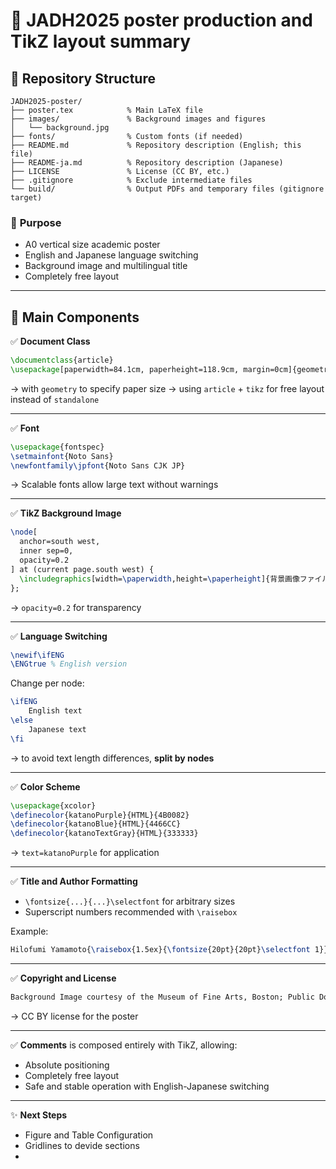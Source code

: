 # 📝 **JADH2025 poster production and TikZ layout summary**

## 📂 **Repository Structure**

```
JADH2025-poster/
├── poster.tex            % Main LaTeX file
├── images/               % Background images and figures
│   └── background.jpg
├── fonts/                % Custom fonts (if needed)
├── README.md             % Repository description (English; this file)
├── README-ja.md          % Repository description (Japanese)
├── LICENSE               % License (CC BY, etc.)
├── .gitignore            % Exclude intermediate files
└── build/                % Output PDFs and temporary files (gitignore target)
```

### 🎯 **Purpose**

- A0 vertical size academic poster
- English and Japanese language switching
- Background image and multilingual title
- Completely free layout

---

## 🌿 **Main Components**

✅ **Document Class**

```latex
\documentclass{article}
\usepackage[paperwidth=84.1cm, paperheight=118.9cm, margin=0cm]{geometry}
```

→ with `geometry` to specify paper size → using `article` + `tikz` for free layout instead of `standalone`

---

✅ **Font**

```latex
\usepackage{fontspec}
\setmainfont{Noto Sans}
\newfontfamily\jpfont{Noto Sans CJK JP}
```

→ Scalable fonts allow large text without warnings

---

✅ **TikZ Background Image**

```latex
\node[
  anchor=south west,
  inner sep=0,
  opacity=0.2
] at (current page.south west) {
  \includegraphics[width=\paperwidth,height=\paperheight]{背景画像ファイル}
};
```

→ `opacity=0.2` for transparency

---

✅ **Language Switching**

```latex
\newif\ifENG
\ENGtrue % English version
```

Change per node:

```latex
\ifENG
    English text
\else
    Japanese text
\fi
```

→ to avoid text length differences, **split by nodes**

---

✅ **Color Scheme**

```latex
\usepackage{xcolor}
\definecolor{katanoPurple}{HTML}{4B0082}
\definecolor{katanoBlue}{HTML}{4466CC}
\definecolor{katanoTextGray}{HTML}{333333}
```

→ `text=katanoPurple` for application

---

✅ **Title and Author Formatting**

- `\fontsize{...}{...}\selectfont` for arbitrary sizes
- Superscript numbers recommended with `\raisebox`

Example:

```latex
Hilofumi Yamamoto{\raisebox{1.5ex}{\fontsize{20pt}{20pt}\selectfont 1}}
```

---

✅ **Copyright and License**

```latex
Background Image courtesy of the Museum of Fine Arts, Boston; Public Domain
```

→ CC BY license for the poster

---

✅ **Comments** is composed entirely with TikZ, allowing:

- Absolute positioning
- Completely free layout
- Safe and stable operation with English-Japanese switching

---

✨ **Next Steps**

- Figure and Table Configuration
- Gridlines to devide sections
-
